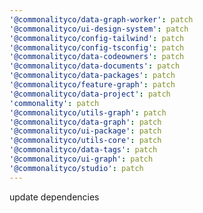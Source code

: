 ```yaml
---
'@commonalityco/data-graph-worker': patch
'@commonalityco/ui-design-system': patch
'@commonalityco/config-tailwind': patch
'@commonalityco/config-tsconfig': patch
'@commonalityco/data-codeowners': patch
'@commonalityco/data-documents': patch
'@commonalityco/data-packages': patch
'@commonalityco/feature-graph': patch
'@commonalityco/data-project': patch
'commonality': patch
'@commonalityco/utils-graph': patch
'@commonalityco/data-graph': patch
'@commonalityco/ui-package': patch
'@commonalityco/utils-core': patch
'@commonalityco/data-tags': patch
'@commonalityco/ui-graph': patch
'@commonalityco/studio': patch
---
```


update dependencies
